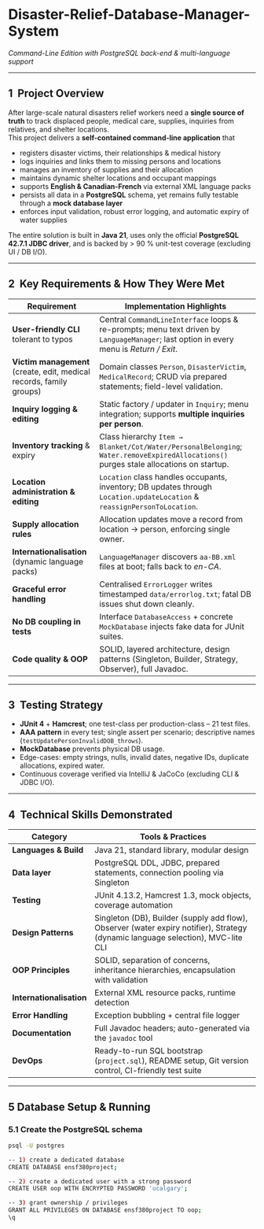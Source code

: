 # Disaster-Relief-Database-Manager-System
*Command-Line Edition with PostgreSQL back-end & multi-language support*  

---

## 1&nbsp;&nbsp;Project Overview  
After large-scale natural disasters relief workers need a **single source of truth** to track displaced people, medical care, supplies, inquiries from relatives, and shelter locations.  
This project delivers a **self-contained command-line application** that

* registers disaster victims, their relationships & medical history  
* logs inquiries and links them to missing persons and locations  
* manages an inventory of supplies and their allocation  
* maintains dynamic shelter locations and occupant mappings  
* supports **English & Canadian-French** via external XML language packs  
* persists all data in a **PostgreSQL** schema, yet remains fully testable through a **mock database layer**  
* enforces input validation, robust error logging, and automatic expiry of water supplies  

The entire solution is built in **Java 21**, uses only the official **PostgreSQL 42.7.1 JDBC driver**, and is backed by > 90 % unit-test coverage (excluding UI / DB I/O).

---

## 2&nbsp;&nbsp;Key Requirements & How They Were Met  

| Requirement | Implementation Highlights |
|-------------|---------------------------|
| **User-friendly CLI** tolerant to typos | Central `CommandLineInterface` loops & re-prompts; menu text driven by `LanguageManager`; last option in every menu is *Return / Exit*. |
| **Victim management** (create, edit, medical records, family groups) | Domain classes `Person`, `DisasterVictim`, `MedicalRecord`; CRUD via prepared statements; field-level validation. |
| **Inquiry logging & editing** | Static factory / updater in `Inquiry`; menu integration; supports **multiple inquiries per person**. |
| **Inventory tracking** & expiry | Class hierarchy `Item → Blanket/Cot/Water/PersonalBelonging`; `Water.removeExpiredAllocations()` purges stale allocations on startup. |
| **Location administration & editing** | `Location` class handles occupants, inventory; DB updates through `Location.updateLocation` & `reassignPersonToLocation`. |
| **Supply allocation rules** | Allocation updates move a record from location → person, enforcing single owner. |
| **Internationalisation** (dynamic language packs) | `LanguageManager` discovers `aa-BB.xml` files at boot; falls back to *en-CA*. |
| **Graceful error handling** | Centralised `ErrorLogger` writes timestamped `data/errorlog.txt`; fatal DB issues shut down cleanly. |
| **No DB coupling in tests** | Interface `DatabaseAccess` + concrete `MockDatabase` injects fake data for JUnit suites. |
| **Code quality & OOP** | SOLID, layered architecture, design patterns (Singleton, Builder, Strategy, Observer), full Javadoc. |

---

## 3&nbsp;&nbsp;Testing Strategy  

* **JUnit 4** + **Hamcrest**; one test-class per production-class – 21 test files.  
* **AAA pattern** in every test; single assert per scenario; descriptive names (`testUpdatePersonInvalidDOB_throws`).  
* **MockDatabase** prevents physical DB usage.  
* Edge-cases: empty strings, nulls, invalid dates, negative IDs, duplicate allocations, expired water.  
* Continuous coverage verified via IntelliJ & JaCoCo (excluding CLI & JDBC I/O).

---

## 4&nbsp;&nbsp;Technical Skills Demonstrated  

| Category | Tools & Practices |
|----------|------------------|
| **Languages & Build** | Java 21, standard library, modular design |
| **Data layer** | PostgreSQL DDL, JDBC, prepared statements, connection pooling via Singleton |
| **Testing** | JUnit 4.13.2, Hamcrest 1.3, mock objects, coverage automation |
| **Design Patterns** | Singleton (DB), Builder (supply add flow), Observer (water expiry notifier), Strategy (dynamic language selection), MVC-lite CLI |
| **OOP Principles** | SOLID, separation of concerns, inheritance hierarchies, encapsulation with validation |
| **Internationalisation** | External XML resource packs, runtime detection |
| **Error Handling** | Exception bubbling + central file logger |
| **Documentation** | Full Javadoc headers; auto-generated via the `javadoc` tool |
| **DevOps** | Ready-to-run SQL bootstrap (`project.sql`), README setup, Git version control, CI-friendly test suite |

---

## 5  Database Setup & Running

### 5.1 Create the PostgreSQL schema

```bash
psql -U postgres

-- 1) create a dedicated database
CREATE DATABASE ensf380project;

-- 2) create a dedicated user with a strong password
CREATE USER oop WITH ENCRYPTED PASSWORD 'ucalgary';

-- 3) grant ownership / privileges
GRANT ALL PRIVILEGES ON DATABASE ensf380project TO oop;
\q
